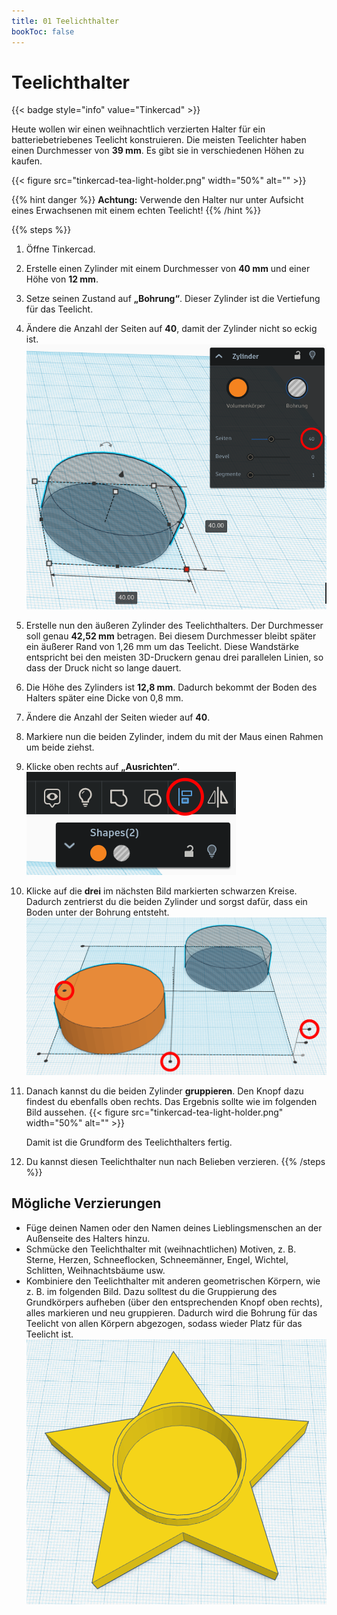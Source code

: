 ```yaml
---
title: 01 Teelichthalter
bookToc: false
---
```


# Teelichthalter

{{< badge style="info" value="Tinkercad" >}}

Heute wollen wir einen weihnachtlich verzierten Halter für ein batteriebetriebenes Teelicht konstruieren. Die meisten Teelichter haben einen Durchmesser von **39 mm**. Es gibt sie in verschiedenen Höhen zu kaufen.

{{< figure src="tinkercad-tea-light-holder.png" width="50%" alt="" >}}

{{% hint danger %}}
**Achtung:** Verwende den Halter nur unter Aufsicht eines Erwachsenen mit einem echten Teelicht!
{{% /hint %}}

{{% steps %}}
1. Öffne Tinkercad.

2. Erstelle einen Zylinder mit einem Durchmesser von **40 mm** und einer Höhe von **12 mm**.

3. Setze seinen Zustand auf **„Bohrung“**. Dieser Zylinder ist die Vertiefung für das Teelicht.

4. Ändere die Anzahl der Seiten auf **40**, damit der Zylinder nicht so eckig ist.
    ![](tinkercad-cylinder-annotated.png)

5. Erstelle nun den äußeren Zylinder des Teelichthalters. Der Durchmesser soll genau **42,52 mm** betragen. Bei diesem Durchmesser bleibt später ein äußerer Rand von 1,26 mm um das Teelicht. Diese Wandstärke entspricht bei den meisten 3D-Druckern genau drei parallelen Linien, so dass der Druck nicht so lange dauert.

6. Die Höhe des Zylinders ist **12,8 mm**. Dadurch bekommt der Boden des Halters später eine Dicke von 0,8 mm.

7. Ändere die Anzahl der Seiten wieder auf **40**.

8. Markiere nun die beiden Zylinder, indem du mit der Maus einen Rahmen um beide ziehst.

9. Klicke oben rechts auf **„Ausrichten“**.
    ![](tinkercad-alignment-annotated.png)

10. Klicke auf die **drei** im nächsten Bild markierten schwarzen Kreise. Dadurch zentrierst du die beiden Zylinder und sorgst dafür, dass ein Boden unter der Bohrung entsteht.
    ![](tinkercad-alignment-markers-annotated.png)

11. Danach kannst du die beiden Zylinder **gruppieren**. Den Knopf dazu findest du ebenfalls oben rechts. Das Ergebnis sollte wie im folgenden Bild aussehen.
    {{< figure src="tinkercad-tea-light-holder.png" width="50%" alt="" >}}

    Damit ist die Grundform des Teelichthalters fertig.

13. Du kannst diesen Teelichthalter nun nach Belieben verzieren.
{{% /steps %}}

## Mögliche Verzierungen
    
- Füge deinen Namen oder den Namen deines Lieblingsmenschen an der Außenseite des Halters hinzu.
- Schmücke den Teelichthalter mit (weihnachtlichen) Motiven, z.&nbsp;B. Sterne, Herzen, Schneeflocken, Schneemänner, Engel, Wichtel, Schlitten, Weihnachtsbäume usw.
- Kombiniere den Teelichthalter mit anderen geometrischen Körpern, wie z.&nbsp;B. im folgenden Bild. Dazu solltest du die Gruppierung des Grundkörpers aufheben (über den entsprechenden Knopf oben rechts), alles markieren und neu gruppieren. Dadurch wird die Bohrung für das Teelicht von allen Körpern abgezogen, sodass wieder Platz für das Teelicht ist.
    ![](tinkercad-tea-light-holder-w-star.png)
